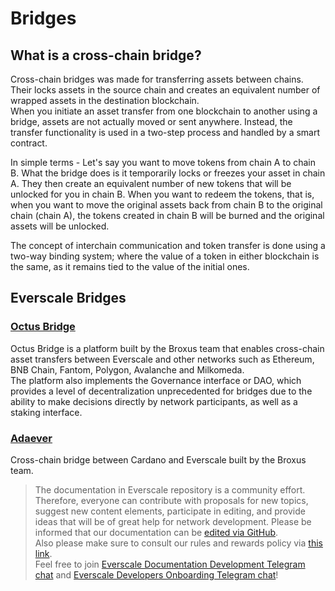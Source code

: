 # Bridges

## What is a cross-chain bridge?

Cross-chain bridges was made for transferring assets between chains.  
Their locks assets in the source chain and creates an equivalent number of wrapped assets in the destination blockchain.  
When you initiate an asset transfer from one blockchain to another using a bridge, assets are not actually moved or sent anywhere. Instead, the transfer functionality is used in a two-step process and handled by a smart contract.  

In simple terms - Let's say you want to move tokens from chain A to chain B. What the bridge does is it temporarily locks or freezes your asset in chain A. They then create an equivalent number of new tokens that will be unlocked for you in chain B. When you want to redeem the tokens, that is, when you want to move the original assets back from chain B to the original chain (chain A), the tokens created in chain B will be burned and the original assets will be unlocked.  

The concept of interchain communication and token transfer is done using a two-way binding system; where the value of a token in either blockchain is the same, as it remains tied to the value of the initial ones.

## Everscale Bridges

### [Octus Bridge](https://octusbridge.io/) 

Octus Bridge is a platform built by the Broxus team that enables cross-chain asset transfers between Everscale and other networks such as Ethereum, BNB Chain, Fantom, Polygon, Avalanche and Milkomeda.  
The platform also implements the Governance interface or DAO, which provides a level of decentralization unprecedented for bridges due to the ability to make decisions directly by network participants, as well as a staking interface.

### [Adaever](https://adaever.io/)

Cross-chain bridge between Cardano and Everscale built by the Broxus team.

>  The documentation in Everscale repository is a community effort. Therefore, everyone can contribute with proposals for new topics, suggest new content elements, participate in editing, and provide ideas that will be of great help for network development.
Please be informed that our documentation can be [edited via GitHub](https://github.com/everscale-org/docs/issues).  
  Also please make sure to consult our rules and rewards policy via [this link](https://docs.everscale.network/contribute/hot-streams/documentations).  
  Feel free to join [Everscale Documentation Development Telegram chat](https://t.me/+C2IpQXWZtCwxYzEy) and [Everscale Developers Onboarding Telegram chat](https://t.me/+Vca1Gs6uPzIyNWVi)!